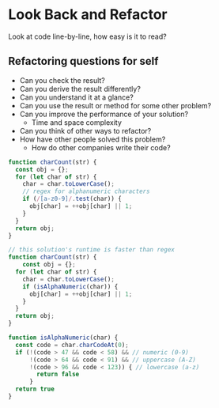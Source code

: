 # Look Back and Refactor

Look at code line-by-line, how easy is it to read?

## Refactoring questions for self

- Can you check the result?
- Can you derive the result differently?
- Can you understand it at a glance?
- Can you use the result or method for some other problem?
- Can you improve the performance of your solution?
  - Time and space complexity
- Can you think of other ways to refactor?
- How have other people solved this problem?
  - How do other companies write their code?

``` js
function charCount(str) {
  const obj = {};
  for (let char of str) {
    char = char.toLowerCase();
    // regex for alphanumeric characters
    if (/[a-z0-9]/.test(char)) {
      obj[char] = ++obj[char] || 1;
    }
  }
  return obj;
}
```

```js
// this solution's runtime is faster than regex
function charCount(str) {
    const obj = {};
  for (let char of str) {
    char = char.toLowerCase();
    if (isAlphaNumeric(char)) {
      obj[char] = ++obj[char] || 1;
    }
  }
  return obj;
}

function isAlphaNumeric(char) {
  const code = char.charCodeAt(0);
  if (!(code > 47 && code < 58) && // numeric (0-9)
      !(code > 64 && code < 91) && // uppercase (A-Z)
      !(code > 96 && code < 123)) { // lowercase (a-z)
        return false
      } 
  return true
}
```